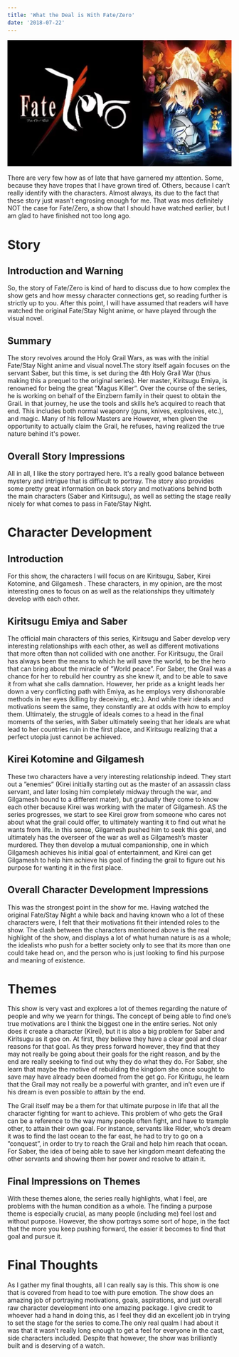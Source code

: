 ```yaml
---
title: 'What the Deal is With Fate/Zero'
date: '2018-07-22'
---
```


![Fate/Zero Logo](./fate_zero_logo.png)

There are very few how as of late that have garnered my attention. Some,
because they have tropes that I have grown tired of. Others, because I can’t
really identify with the characters. Almost always, its due to the fact that these
story just wasn’t engrosing enough for me. That was mos definitely NOT the
case for Fate/Zero, a show that I should have watched earlier, but I am glad to 
have finished not too long ago.

# Story
## Introduction and Warning
So, the story of Fate/Zero is kind of hard to discuss due to how complex the
show gets and how messy character connections get, so reading further is strictly up to you. After this point, I will have assumed that readers will have watched the original Fate/Stay Night anime, or have played through the visual novel.

## Summary 
The story revolves around the Holy Grail Wars, as was with the initial Fate/Stay
Night anime and visual novel.The story itself again focuses on the servant Saber,
but this time, is set during the 4th Holy Grail War (thus making this a prequel
to the original series). Her master, Kiritsugu Emiya, is renowned for being the
great ”Magus Killer”. Over the course of the series, he is working on behalf
of the Einzbern family in their quest to obtain the Grail. in that journey, he
use the tools and skills he’s acquired to reach that end. This includes both normal weaponry (guns, knives, explosives, etc.), and magic. Many of his fellow
Masters are However, when given the opportunity to actually claim the Grail,
he refuses, having realized the true nature behind it's power.

## Overall Story Impressions
All in all, I like the story portrayed here. It's a really good balance between
mystery and intrigue that is difficult to portray. The story also provides some
pretty great information on back story and motivations behind both the main
characters (Saber and Kiritsugu), as well as setting the stage really nicely for
what comes to pass in Fate/Stay Night.

# Character Development
## Introduction
For this show, the characters I will focus on are Kiritsugu, Saber, Kirei Kotomine,
and Gilgamesh . These characters, in my opinion, are the most interesting
ones to focus on as well as the relationships they ultimately develop with
each other.

## Kiritsugu Emiya and Saber
The official main characters of this series, Kiritsugu and Saber develop very interesting relationships with each other, as well as different motivations that more often than not collided with one another. For Kiritsugu, the Grail has always been the means to which he will save the world, to be the hero that can bring about the miracle of ”World
peace”. For Saber, the Grail was a chance for her to rebuild her country as she
knew it, and to be able to save it from what she calls damnation. However,
her pride as a knight leads her down a very conflicting path with Emiya, as he
employs very dishonorable methods in her eyes (killing by deceiving, etc.). And
while their ideals and motivations seem the same, they constantly are at odds
with how to employ them. Ultimately, the struggle of ideals comes to a head in
the final moments of the series, with Saber ultimately seeing that her ideals are
what lead to her countries ruin in the first place, and Kiritsugu realizing that a
perfect utopia just cannot be achieved.

## Kirei Kotomine and Gilgamesh
These two characters have a very interesting relationship indeed. They start
out a ”enemies” (Kirei initially starting out as the master of an assassin class
servant, and later losing him completely midway through the war, and Gilgamesh
bound to a different mater), but gradually they come to know each other because
Kirei was working with the mater of Gilgamesh. AS the series progresses, we
start to see Kirei grow from someone who cares not about what the grail could
offer, to ultimately wanting it to find out what he wants from life. In this
sense, Gilgamesh pushed him to seek this goal, and ultimately has the overseer
of the war as well as Gilgamesh’s master murdered. They then develop a mutual
companionship, one in which Gilgamesh achieves his initial goal of entertainment,
and Kirei can get Gilgamesh to help him achieve his goal of finding the grail to figure out his purpose for wanting it in the first place.

## Overall Character Development Impressions
This was the strongest point in the show for me. Having watched the original
Fate/Stay Night a while back and having known who a lot of these characters
were, I felt that their motivations fit their intended roles to the show. The clash
between the characters mentioned above is the real highlight of the show, and
displays a lot of what human nature is as a whole; the idealists who push for a
better society only to see that its more than one could take head on, and the
person who is just looking to find his purpose and meaning of existence.

# Themes
This show is very vast and explores a lot of themes regarding the nature of
people and why we yearn for things. The concept of being able to find one’s
true motivations are I think the biggest one in the entire series. Not only does it
create a character (Kirei), but it is also a big problem for Saber and Kiritsugu
as it goe on. At first, they believe they have a clear goal and clear reasons for
that goal. As they press forward however, they find that they may not really
be going about their goals for the right reason, and by the end are really seeking
to find out why they do what they do. For Saber, she learn that maybe the
motive of rebuilding the kingdom she once sought to save may have already
been doomed from the get go. For Kiritugu, he learn that the Grail may not
really be a powerful with granter, and in’t even ure if his dream is even possible
to attain by the end.

The Grail itself may be a them for that ultimate purpose in life that all the character fighting for want to achieve. This problem of who gets the Grail
can be a reference to the way many people often fight, and have to trample
other, to attain their own goal. For instance, servants like Rider, who’s dream
it was to find the last ocean to the far east, he had to try to go on a ”conquest”,
in order to try to reach the Grail and help him reach that ocean. For Saber,
the idea of being able to save her kingdom meant defeating the other servants
and showing them her power and resolve to attain it.

## Final Impressions on Themes
With these themes alone, the series really highlights, what I feel, are problems
with the human condition as a whole. The finding a purpose theme is especially
crucial, as many people (including me) feel lost and without purpose. However,
the show portrays some sort of hope, in the fact that the more you keep pushing
forward, the easier it becomes to find that goal and pursue it.

# Final Thoughts
As I gather my final thoughts, all I can really say is this. This show is one
that is covered from head to toe with pure emotion. The show does an amazing
job of portraying motivations, goals, aspirations, and just overall raw character
development into one amazing package. I give credit to whoever had a hand in
doing this, as I feel they did an excellent job in trying to set the stage for the
series to come.The only real qualm I had about it was that it wasn’t really long
enough to get a feel for everyone in the cast, side characters included. Despite
that however, the show was brilliantly built and is deserving of a watch.